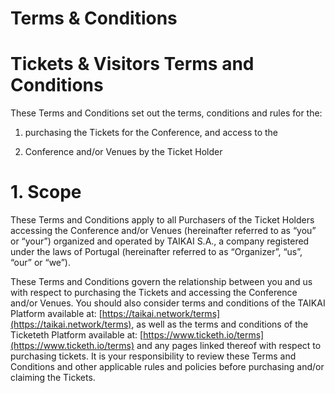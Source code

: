 # **Terms & Conditions**

# **Tickets & Visitors Terms and Conditions**

These Terms and Conditions set out the terms, conditions and rules for the:

1. purchasing the Tickets for the Conference, and access to the

2. Conference and/or Venues by the Ticket Holder

# **1. Scope**

These Terms and Conditions apply to all Purchasers of the Ticket Holders accessing the Conference and/or Venues (hereinafter referred to as “you” or “your”) organized and operated by TAIKAI S.A., a company registered under the laws of Portugal (hereinafter referred to as “Organizer”, “us”, “our” or “we”).

These Terms and Conditions govern the relationship between you and us with respect to purchasing the Tickets and accessing the Conference and/or Venues. You should also consider terms and conditions of the TAIKAI Platform available at: [https://taikai.network/terms](https://taikai.network/terms), as well as the terms and conditions of the Ticketeth Platform available at: [https://www.ticketh.io/terms](https://www.ticketh.io/terms) and any pages linked thereof with respect to purchasing tickets. It is your responsibility to review these Terms and Conditions and other applicable rules and policies before purchasing and/or claiming the Tickets.
